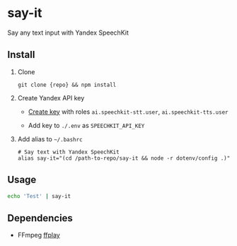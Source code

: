 # say-it

Say any text input with Yandex SpeechKit

## Install

1. Clone

   ```
   git clone {repo} && npm install
   ```

2. Create Yandex API key

   - [Create key](https://cloud.yandex.ru/docs/iam/operations/api-key/create) with roles `ai.speechkit-stt.user`, `ai.speechkit-tts.user`

   - Add key to `./.env` as `SPEECHKIT_API_KEY`

3. Add alias to `~/.bashrc`

   ```
   # Say text with Yandex SpeechKit
   alias say-it="(cd /path-to-repo/say-it && node -r dotenv/config .)"
   ```

## Usage

```bash
echo 'Test' | say-it
```

## Dependencies

- FFmpeg [ffplay](https://ffmpeg.org/ffplay.html)
